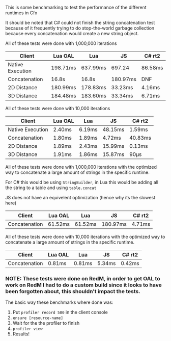 This is some benchmarking to test the performance of the different runtimes in Cfx

It should be noted that C# could not finish the string concatenation test because of it frequently trying to do stop-the-world garbage collection because every concatenation would create a new string object.

All of these tests were done with 1,000,000 iterations

| Client | Lua OAL | Lua | JS | C# rt2 |
|--- | --- | --- | --- | ---|
| Native Execution | 198.71ms | 637.99ms | 697.24 | 86.58ms |
| Concatenation | 16.8s  | 16.8s | 180.97ms | DNF |
| 2D Distance | 180.99ms  | 178.83ms  | 33.23ms | 4.16ms |
| 3D Distance | 184.48ms  | 183.60ms |  33.34ms | 6.71ms |


All of these tests were done with 10,000 iterations

| Client | Lua OAL | Lua | JS | C# rt2 |
|--- | --- | --- | --- | ---|
| Native Execution | 2.40ms | 6.19ms | 48.15ms | 1.59ms |
| Concatenation | 1.80ms  | 1.89ms | 4.72ms | 40.83ms |
| 2D Distance | 1.89ms  | 2.43ms | 15.99ms | 0.13ms |
| 3D Distance | 1.91ms  |  1.86ms | 15.87ms | 90µs |


All of these tests were done with 1,000,000 iterations with the optimized way to concatenate a large amount of strings in the specific runtime.

For C# this would be using `StringBuilder`, in Lua this would be adding all the string to a table and using `table.concat`

JS does not have an equivelent optimization (hence why its the slowest here)


| Client | Lua OAL | Lua | JS | C# rt2 |
|--- | --- | --- | --- | ---|
| Concatenation | 61.52ms | 61.52ms | 180.97ms | 4.71ms |


All of these tests were done with 10,000 iterations with the optimized way to concatenate a large amount of strings in the specific runtime.

| Client | Lua OAL | Lua | JS | C# rt2 |
|--- | --- | --- | --- | ---|
| Concatenation | 0.81ms | 0.81ms | 5.34ms | 0.42ms |


### NOTE: These tests were done on RedM, in order to get OAL to work on RedM I had to do a custom build since it looks to have been forgotten about, this shouldn't impact the tests.

The basic way these benchmarks where done was:

1. Put `profiler record 500` in the client console
2. `ensure [resource-name]`
3. Wait for the the profiler to finish
4. `profiler view`
5. Results!
